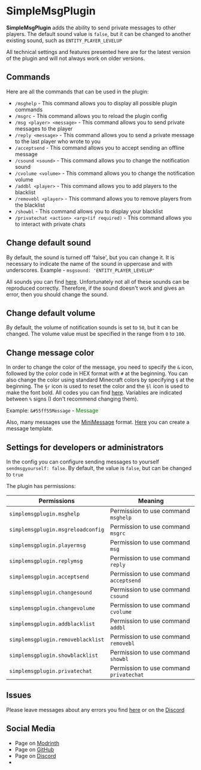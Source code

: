# SimpleMsgPlugin

**SimpleMsgPlugin** adds the ability to send private messages to other players. The default sound value is `false`, but it can be changed to another existing sound, such as `ENTITY_PLAYER_LEVELUP`

All technical settings and features presented here are for the latest version of the plugin and will not always work on older versions.

## Commands

Here are all the commands that can be used in the plugin:
* `/msghelp` - This command allows you to display all possible plugin commands
* `/msgrc` - This command allows you to reload the plugin config
* `/msg <player> <message>` - This command allows you to send private messages to the player
* `/reply <message>` - This command allows you to send a private message to the last player who wrote to you
* `/acceptsend` - This command allows you to accept sending an offline message
* `/csound <sound>` - This command allows you to change the notification sound
* `/cvolume <volume>` - This command allows you to change the notification volume
* `/addbl <player>` - This command allows you to add players to the blacklist
* `/removebl <player>` - This command allows you to remove players from the blacklist
* `/showbl` - This command allows you to display your blacklist
* `/privatechat <action> <arg>(if required)` - This command allows you to interact with private chats

## Change default sound

By default, the sound is turned off 'false', but you can change it. 
It is necessary to indicate the name of the sound in uppercase and with underscores. 
Example - `msgsound: 'ENTITY_PLAYER_LEVELUP'`

All sounds you can find [here](https://hub.spigotmc.org/javadocs/bukkit/org/bukkit/Sound.html).
Unfortunately not all of these sounds can be reproduced correctly.
Therefore, if the sound doesn't work and gives an error, then you should change the sound.

## Change default volume

By default, the volume of notification sounds is set to `50`, but it can be changed.
The volume value must be specified in the range from `0` to `100`.

## Change message color

In order to change the color of the message, you need to specify the `&` icon, followed by the color code in HEX format with `#` at the beginning.
You can also change the color using standard Minecraft colors by specifying `§` at the beginning.
The `§r` icon is used to reset the color and the `§l` icon is used to make the font bold.
All codes you can find [here](https://minecraft.fandom.com/wiki/Formatting_codes).
Variables are indicated between `%` signs (I don't recommend changing them).

Example: `&#55ff55Message` - <span style="color:green">Message</span>

Also, many messages use the [MiniMessage](https://docs.advntr.dev/minimessage/index) format. [Here](https://webui.advntr.dev/) you can create a message template.

## Settings for developers or administrators

In the config you can configure sending messages to yourself `sendmsgyourself: false`.
By default, the value is `false`, but can be changed to `true`

The plugin has permissions:

| **Permissions**                   | **Meaning**                             |
|-----------------------------------|-----------------------------------------|
| `simplemsgplugin.msghelp`         | Permission to use command `msghelp`     |
| `simplemsgplugin.msgreloadconfig` | Permission to use command `msgrc`       |
| `simplemsgplugin.playermsg`       | Permission to use command `msg`         |
| `simplemsgplugin.replymsg`        | Permission to use command `reply`       |
| `simplemsgplugin.acceptsend`      | Permission to use command `acceptsend`  |
| `simplemsgplugin.changesound`     | Permission to use command `csound`      |
| `simplemsgplugin.changevolume`    | Permission to use command `cvolume`     |
| `simplemsgplugin.addblacklist`    | Permission to use command `addbl`       |
| `simplemsgplugin.removeblacklist` | Permission to use command `removebl`    |
| `simplemsgplugin.showblacklist`   | Permission to use command `showbl`      |
| `simplemsgplugin.privatechat`     | Permission to use command `privatechat` |

## Issues

Please leave messages about any errors you find [here](https://github.com/MusiJVR/SimpleMsgPlugin/issues) or on the [Discord](https://discord.gg/xY8WJt7VGr)

## Social Media

- Page on [Modrinth](https://modrinth.com/plugin/simplemsgplugin)
- Page on [GitHub](https://github.com/MusiJVR/SimpleMsgPlugin)
- Page on [Discord](https://discord.gg/xY8WJt7VGr)
- 